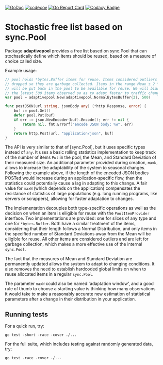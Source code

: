 [![GoDoc](https://godoc.org/github.com/diegommm/adaptivepool?status.svg)](https://godoc.org/github.com/diegommm/adaptivepool)
[![codecov](https://codecov.io/github/diegommm/adaptivepool/graph/badge.svg?token=MT4Z39DA23)](https://codecov.io/github/diegommm/adaptivepool)
[![Go Report Card](https://goreportcard.com/badge/github.com/diegommm/adaptivepool)](https://goreportcard.com/report/github.com/diegommm/adaptivepool)
[![Codacy Badge](https://app.codacy.com/project/badge/Grade/2a3bd79d8ed64cb5bd30ffae9e4f0486)](https://app.codacy.com/gh/diegommm/adaptivepool/dashboard?utm_source=gh&utm_medium=referral&utm_content=&utm_campaign=Badge_grade)

# Stochastic free list based on sync.Pool

Package **adaptivepool** provides a free list based on sync.Pool that can
stochastically define which items should be reused, based on a measure of
choice called size.

Example usage:

```go
// pool holds *bytes.Buffer items for reuse. Items considered outliers will be
// dropped so they are garbage collected. Items in the range Mean ± 2 * StdDev
// will be put back in the pool to be available for reuse. We will bias towards
// the latest 500 items observed so as to adapt faster to traffic changes.
var pool = adaptivepool.New(adaptivepool.NormalBytesBuffer{2}, 500)

func postJSON(url string, jsonBody any) (*http.Response, error) {
    buf := pool.Get()
    defer pool.Put(buf)
    if err := json.NewEncoder(buf).Encode(); err != nil {
        return nil, fmt.Errorf("encode JSON body: %w", err)
    }
    return http.Post(url, "application/json", buf)
}
```

The API is very similar to that of [sync.Pool], but it uses specific types
instead of `any`. It uses a basic rolling statistics implementation to keep
track of the number of items `Put` in the pool, the Mean, and Standard Deviation
of their measured size. An additional parameter provided during creation,
`maxN`, allows to increase the adaptability of the system to seasonal changes.
Following the example above, if the length of the encoded JSON bodies POSTed
would increase during an application-specific flow, then the statistics could
potentially cause a lag in adapting to this change. A fair value for `maxN`
(which depends on the application) compensates the resistance of statistics of
large populations (e.g. long running programs, like servers or scrappers),
allowing for faster adaptation to changes.

The implementation decouples both type-specific operations as well as the
decision on when an item is elligible for reuse with the `PoolItemProvider`
interface. Two implementations are provided: one for slices of any type and one
for `*bytes.Buffer`. Both have a similar treatment of the items, considering
that their length follows a Normal Distribution, and only items in the specified
number of Standard Deviations away from the Mean will be elligible for reuse.
All other items are considered outliers and are left for garbage collection,
which makes a more effective use of the internal `sync.Pool`.

The fact that the measures of Mean and Standard Deviation are permanently
updated allows the system to adapt to changing conditions. It also removes the
need to establish hardcoded global limits on when to reuse allocated items in a
regular `sync.Pool`.

The parameter `maxN` could also be named 'adaptation window', and a good rule of
thumb to choose a starting value is thinking how many observations it would take
to make a reasonably accurate new estimation of statistical parameters after a
change in their distribution in your application.

## Running tests

For a quick run, try:

```shell
go test -short -race -cover ./...
```

For the full suite, which includes testing against randomly generated data, try:

```shell
go test -race -cover ./...
```
